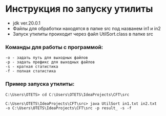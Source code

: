 # Инструкция по запуску утилиты
+ jdk ver.20.0.1
+ Файлы для обработки находятся в папке src под названем in1 и in2
+ Запуск утилиты проиходит через файл UtilSort.class в папке src
### Команды для работы с программой:
```
-o - задать путь для выходных файлов
-p - задать префикс для выходных файлов
-s - краткая статистика
-f - полная статистика
```
### Пример запуска утилиты:
```
C:\Users\OTETS> cd C:\Users\OTETS\IdeaProjects\CFT\src

C:\Users\OTETS\IdeaProjects\CFT\src> java UtilSort in1.txt in2.txt
-o C:\Users\OTETS\IdeaProjects\CFT\src -p result_ -s -f

```
